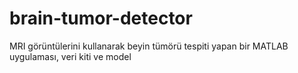 # brain-tumor-detector
MRI görüntülerini kullanarak beyin tümörü tespiti yapan bir MATLAB uygulaması, veri kiti ve model
